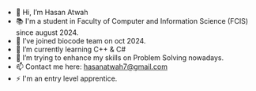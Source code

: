 - 👋 Hi, I’m Hasan Atwah
- 📚 I'm a student in Faculty of Computer and Information Science (FCIS) since august 2024.
- 💼 I’ve joined biocode team on oct 2024.
- 🌱 I’m currently learning C++ & C#
- 💞️ I’m trying to enhance my skills on Problem Solving nowadays.
- 📫 Contact me here: hasanatwah7@gmail.com
- ⚡ I'm an entry level apprentice.

<!---
hasanatwah7/hasanatwah7 is a ✨ special ✨ repository because its `README.md` (this file) appears on your GitHub profile.
You can click the Preview link to take a look at your changes.
--->
